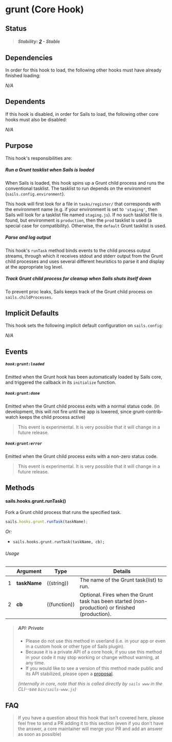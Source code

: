 # grunt (Core Hook)

## Status

> ##### Stability: [2](https://github.com/balderdashy/sails-docs/blob/master/contributing/stability-index.md) - Stable


## Dependencies

In order for this hook to load, the following other hooks must have already finished loading:

_N/A_

## Dependents

If this hook is disabled, in order for Sails to load, the following other core hooks must also be disabled:

_N/A_


## Purpose

This hook's responsibilities are:


##### Run a Grunt tasklist when Sails is loaded

When Sails is loaded, this hook spins up a Grunt child process and runs the conventional tasklist.  The tasklist to run depends on the environment (`sails.config.environment`).

This hook will first look for a file in `tasks/register/` that corresponds with the environment name (e.g. if your environment is set to `'staging'`, then Sails will look for a tasklist file named `staging.js`).  If no such tasklist file is found, but environment is `production`, then the `prod` tasklist is used (a special case for compatibility).  Otherwise, the `default` Grunt tasklist is used.


##### Parse and log output

This hook's `runTask` method binds events to the child process output streams, through which it receives stdout and stderr output from the Grunt child processes and uses several different heuristics to parse it and display at the appropriate log level.

##### Track Grunt child process for cleanup when Sails shuts itself down

To prevent proc leaks, Sails keeps track of the Grunt child process on `sails.childProcesses`.




## Implicit Defaults

This hook sets the following implicit default configuration on `sails.config`:

_N/A_





## Events

##### `hook:grunt:loaded`

Emitted when the Grunt hook has been automatically loaded by Sails core, and triggered the callback in its `initialize` function.

##### `hook:grunt:done`

Emitted when the Grunt child process exits with a normal status code. (in development, this will not fire until the app is lowered, since grunt-contrib-watch keeps the child process active)

> This event is experimental.  It is very possible that it will change in a future release.


##### `hook:grunt:error`

Emitted when the Grunt child process exits with a non-zero status code.

> This event is experimental.  It is very possible that it will change in a future release.





## Methods

#### sails.hooks.grunt.runTask()

Fork a Grunt child process that runs the specified task.

```javascript
sails.hooks.grunt.runTask(taskName);
```

_Or:_
+ `sails.hooks.grunt.runTask(taskName, cb);`


###### Usage


|     |          Argument           | Type                | Details
| --- | --------------------------- | ------------------- | ------------------------------------------------------------------------
| 1   |        **taskName**         | ((string))          | The name of the Grunt task(list) to run.
| 2   |        **cb**               | ((function))        | Optional. Fires when the Grunt task has been started (non-production) or finished (production).


> ##### API: Private
> - Please do not use this method in userland (i.e. in your app or even in a custom hook or other type of Sails plugin).
> - Because it is a private API of a core hook, if you use this method in your code it may stop working or change without warning, at any time.
> - If you would like to see a version of this method made public and its API stabilized, please open a [proposal](https://github.com/balderdashy/sails/blob/master/CONTRIBUTING.md#v-proposing-features-and-enhancements).
>
> _(internally in core, note that this is called directly by `sails www` in the CLI--see `bin/sails-www.js`)_


## FAQ

> If you have a question about this hook that isn't covered here, please feel free to send a PR adding it to this section (even if you don't have the answer, a core maintainer will merge your PR and add an answer as soon as possible)
